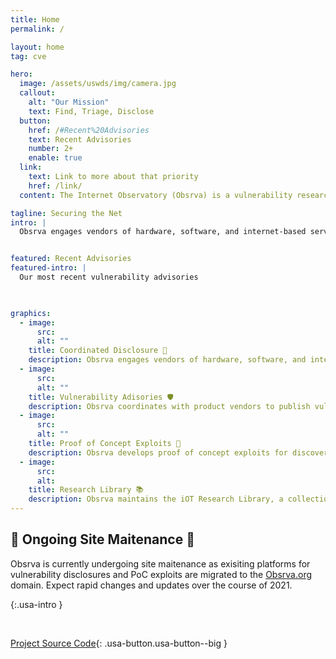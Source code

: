 ```yaml
---
title: Home
permalink: /

layout: home
tag: cve

hero:
  image: /assets/uswds/img/camera.jpg
  callout:
    alt: "Our Mission"
    text: Find, Triage, Disclose
  button:
    href: /#Recent%20Advisories
    text: Recent Advisories
    number: 2+
    enable: true
  link:
    text: Link to more about that priority
    href: /link/
  content: The Internet Observatory (Obsrva) is a vulnerability research project founded by independent security researcher Tyler Butler. Obsrva engages product vendors in coordinated disclosures, publishes vulnerability advisories, and creates proof of concept exploits. 

tagline: Securing the Net
intro: |
  Obsrva engages vendors of hardware, software, and internet-based services in coordinated disclosures after the discovery of vulnerabilities effecting their products. Following industry standards, vendors are provided identification of the vulnerability, statements addressing impact, and mitigation recommendations. 


featured: Recent Advisories
featured-intro: |
  Our most recent vulnerability advisories

  

graphics:
  - image:
      src: 
      alt: ""
    title: Coordinated Disclosure 🤝
    description: Obsrva engages vendors of hardware, software, and internet-based services in coordinated disclosures after the discovery of vulnerabilities effecting their products. Following industry standards, vendors are provided identification of the vulnerability, statements addressing impact, and mitigation recommendations. .
  - image:
      src: 
      alt: ""
    title: Vulnerability Adisories 🛡️
    description: Obsrva coordinates with product vendors to publish vulnerability advisories on obsrva.org/advisories. Advisories allow customers, blue and red team operators, and the broader research community to access technical details and research methodology. 
  - image:
      src: 
      alt: ""
    title: Proof of Concept Exploits 👾
    description: Obsrva develops proof of concept exploits for discovered vulnerabilities and publishes them on the exploit database (exploit-db.com). PoC’s can also be found on GitHub where PR’s are welcome for the community to collaborate. 
  - image:
      src: 
      alt: 
    title: Research Library 📚
    description: Obsrva maintains the iOT Research Library, a collection of iOT and embedded devices available for loan by independent security researchers. The library provides access to unique, EOL, or other devices no longer under active research by Obsrva.
---
```


## 🚧 Ongoing Site Maitenance 🚧   

Obsrva is currently undergoing site maitenance as exisiting platforms for vulnerability disclosures and PoC exploits are migrated to the [Obsrva.org](obsrva.org) domain. Expect rapid changes and updates over the course of 2021.  


{:.usa-intro }

<br>

[Project Source Code](https://github.com/obsrva/obsrva.org){: .usa-button.usa-button--big }
